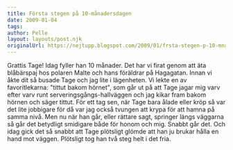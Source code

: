 ```yaml
---
title: Första stegen på 10-månadersdagen
date: 2009-01-04
tags: 	
author: Pelle
layout: layouts/post.njk
originalUrl: https://nejtupp.blogspot.com/2009/01/frsta-stegen-p-10-mnadersdagen.html
---
```


Grattis Tage! Idag fyller han 10 månader. Det har vi firat genom att äta blåbärspaj hos polaren Malte och hans föräldrar på Hagagatan. Innan vi åkte dit så busade Tage och jag lite i lägenheten. Vi lekte en av favoritlekarna: "tittut bakom hörnet", som går ut på att Tage jagar mig varv efter varv runt serveringsgångs-hallväggen och jag kikar fram bakom hörnen och säger tittut. För ett tag sen, när Tage bara ålade eller kröp så var det lite jobbigare för då var jag också tvungen att krypa för att hamna på samma nivå. Men nu när han går, eller rättare sagt, springer längs väggarna så går det betydligt smidigare både för honom och mig. Snabbt går det. Och idag gick det så snabbt att Tage plötsligt glömde att han ju brukar hålla en hand mot väggen. Plötsligt tog han två steg helt i det fria.
<!-- no comments on this post -->